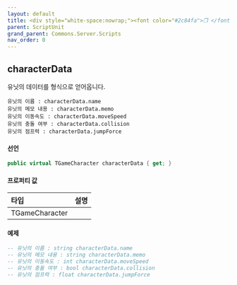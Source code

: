 ```yaml
---
layout: default
title: <div style="white-space:nowrap;"><font color="#2c84fa">❒ </font>characterData</div>
parent: ScriptUnit
grand_parent: Commons.Server.Scripts
nav_order: 0
---
```


<!-- 아래로 편집 -->

## characterData
유닛의 데이터를 형식으로 얻어옵니다. 
```
유닛의 이름 : characterData.name
유닛의 메모 내용 : characterData.memo
유닛의 이동속도 : characterData.moveSpeed
유닛의 충돌 여부 : characterData.collision
유닛의 점프력 : characterData.jumpForce
```

#### 선언
```cs
public virtual TGameCharacter characterData { get; }
```

#### 프로퍼티 값


|타입|설명|
|:-|:-|
|TGameCharacter|

#### 예제
```lua
-- 유닛의 이름 : string characterData.name
-- 유닛의 메모 내용 : string characterData.memo
-- 유닛의 이동속도 : int characterData.moveSpeed
-- 유닛의 충돌 여부 : bool characterData.collision
-- 유닛의 점프력 : float characterData.jumpForce
```